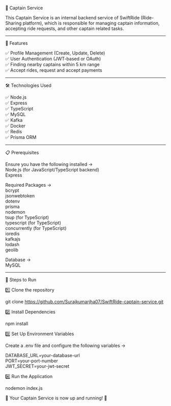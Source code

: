 👤 Captain Service

This Captain Service is an internal backend service of SwiftRide (Ride-Sharing platform), which is responsible for managing captain information, accepting ride requests, and other captain related tasks.

-----------------------------------------------------------------------------------------------------------------------------------------------

🚀 Features

✅ Profile Management (Create, Update, Delete)  
✅ User Authentication (JWT-based or OAuth)  
✅ Finding nearby captains within 5 km range  
✅ Accept rides, request and accept payments  

-----------------------------------------------------------------------------------------------------------------------------------------------

🛠 Technologies Used

✅ Node.js  
✅ Express  
✅ TypeScript  
✅ MySQL  
✅ Kafka  
✅ Docker  
✅ Redis  
✅ Prisma ORM  

-----------------------------------------------------------------------------------------------------------------------------------------------

📋 Prerequisites  

Ensure you have the following installed ->  
Node.js (for JavaScript/TypeScript backend)  
Express  

Required Packages ->  
bcrypt  
jsonwebtoken  
dotenv  
prisma  
nodemon  
tsup (for TypeScript)  
typescript  (for TypeScript)  
concurrently  (for TypeScript)  
ioredis  
kafkajs  
lodash  
geolib  

Database ->  
MySQL  

-----------------------------------------------------------------------------------------------------------------------------------------------

📌 Steps to Run

1️⃣ Clone the repository

git clone https://github.com/Surajkumarjha07/SwiftRide-captain-service.git

2️⃣ Install Dependencies

npm install

3️⃣ Set Up Environment Variables

Create a .env file and configure the following variables ->  

DATABASE_URL=your-database-url  
PORT=your-port-number  
JWT_SECRET=your-jwt-secret  

4️⃣ Run the Application

nodemon index.js

🚀 Your Captain Service is now up and running! 🎉

